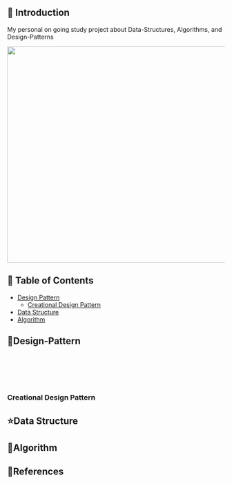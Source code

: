 


## 🚀 Introduction

My personal on going study project about Data-Structures, Algorithms, and Design-Patterns 

<p align="center">
  <img src = "https://png.pngtree.com/png-vector/20221021/ourlarge/pngtree-tiny-cute-children-learning-coding-png-image_6334852.png" width=700 height=500>
</p>

## 🚩 Table of Contents

- [Design Pattern](#design-pattern)
  - [Creational Design Pattern](#creational-design-pattern)
- [Data Structure](#data-structure)
- [Algorithm](#algorithm)


## 🏁Design-Pattern
<br/>
<br/>
<br/>
<br/>

### Creational Design Pattern


## ⭐Data Structure

## 🤖Algorithm


## 📜References

